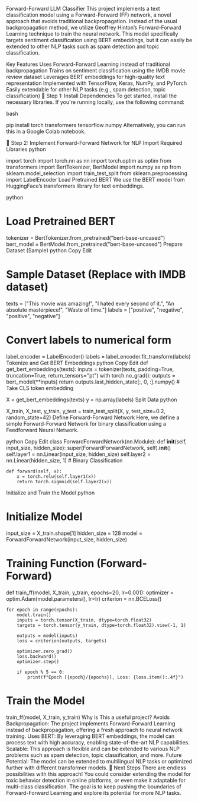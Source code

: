 Forward-Forward LLM Classifier
This project implements a text classification model using a Forward-Forward (FF) network, a novel approach that avoids traditional backpropagation. Instead of the usual backpropagation method, we utilize Geoffrey Hinton’s Forward-Forward Learning technique to train the neural network. This model specifically targets sentiment classification using BERT embeddings, but it can easily be extended to other NLP tasks such as spam detection and topic classification.

Key Features
Uses Forward-Forward Learning instead of traditional backpropagation
Trains on sentiment classification using the IMDB movie review dataset
Leverages BERT embeddings for high-quality text representation
Implemented with TensorFlow, Keras, NumPy, and PyTorch
Easily extendable for other NLP tasks (e.g., spam detection, topic classification)
🔹 Step 1: Install Dependencies
To get started, install the necessary libraries. If you're running locally, use the following command:

bash

pip install torch transformers tensorflow numpy
Alternatively, you can run this in a Google Colab notebook.

🔹 Step 2: Implement Forward-Forward Network for NLP
Import Required Libraries
python

import torch
import torch.nn as nn
import torch.optim as optim
from transformers import BertTokenizer, BertModel
import numpy as np
from sklearn.model_selection import train_test_split
from sklearn.preprocessing import LabelEncoder
Load Pretrained BERT
We use the BERT model from HuggingFace’s transformers library for text embeddings.

python

# Load Pretrained BERT
tokenizer = BertTokenizer.from_pretrained("bert-base-uncased")
bert_model = BertModel.from_pretrained("bert-base-uncased")
Prepare Dataset (Sample)
python
Copy
Edit
# Sample Dataset (Replace with IMDB dataset)
texts = ["This movie was amazing!", "I hated every second of it.", "An absolute masterpiece!", "Waste of time."]
labels = ["positive", "negative", "positive", "negative"]

# Convert labels to numerical form
label_encoder = LabelEncoder()
labels = label_encoder.fit_transform(labels)
Tokenize and Get BERT Embeddings
python
Copy
Edit
def get_bert_embeddings(texts):
    inputs = tokenizer(texts, padding=True, truncation=True, return_tensors="pt")
    with torch.no_grad():
        outputs = bert_model(**inputs)
    return outputs.last_hidden_state[:, 0, :].numpy()  # Take CLS token embedding

X = get_bert_embeddings(texts)
y = np.array(labels)
Split Data
python

X_train, X_test, y_train, y_test = train_test_split(X, y, test_size=0.2, random_state=42)
Define Forward-Forward Network
Here, we define a simple Forward-Forward Network for binary classification using a Feedforward Neural Network.

python
Copy
Edit
class ForwardForwardNetwork(nn.Module):
    def __init__(self, input_size, hidden_size):
        super(ForwardForwardNetwork, self).__init__()
        self.layer1 = nn.Linear(input_size, hidden_size)
        self.layer2 = nn.Linear(hidden_size, 1)  # Binary Classification

    def forward(self, x):
        x = torch.relu(self.layer1(x))
        return torch.sigmoid(self.layer2(x))
Initialize and Train the Model
python

# Initialize Model
input_size = X_train.shape[1]
hidden_size = 128
model = ForwardForwardNetwork(input_size, hidden_size)

# Training Function (Forward-Forward)
def train_ff(model, X_train, y_train, epochs=20, lr=0.001):
    optimizer = optim.Adam(model.parameters(), lr=lr)
    criterion = nn.BCELoss()
    
    for epoch in range(epochs):
        model.train()
        inputs = torch.tensor(X_train, dtype=torch.float32)
        targets = torch.tensor(y_train, dtype=torch.float32).view(-1, 1)

        outputs = model(inputs)
        loss = criterion(outputs, targets)

        optimizer.zero_grad()
        loss.backward()
        optimizer.step()

        if epoch % 5 == 0:
            print(f"Epoch [{epoch}/{epochs}], Loss: {loss.item():.4f}")

# Train the Model
train_ff(model, X_train, y_train)
Why is This a useful project?
Avoids Backpropagation: The project implements Forward-Forward Learning instead of backpropagation, offering a fresh approach to neural network training.
Uses BERT: By leveraging BERT embeddings, the model can process text with high accuracy, enabling state-of-the-art NLP capabilities.
Scalable: This approach is flexible and can be extended to various NLP problems such as spam detection, topic classification, and more.
Future Potential: The model can be extended to multilingual NLP tasks or optimized further with different transformer models.
💬 Next Steps
There are endless possibilities with this approach! You could consider extending the model for toxic behavior detection in online platforms, or even make it adaptable for multi-class classification. The goal is to keep pushing the boundaries of Forward-Forward Learning and explore its potential for more NLP tasks.
















